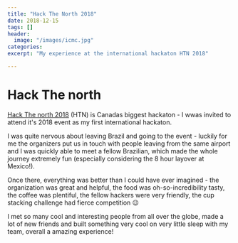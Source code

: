```yaml
---
title: "Hack The North 2018"
date: 2018-12-15
tags: []
header:
  image: "/images/icmc.jpg"
categories: 
excerpt: "My experience at the international hackaton HTN 2018"

--- 
```


# Hack The north
[Hack The north 2018](https://2018.hackthenorth.com) (HTN) is Canadas biggest hackaton - I wwas invited to attend it's 2018 event as my first international hackaton. 

I was quite nervous about leaving Brazil and going to the event - luckily for me the organizers put us in touch with people leaving from the same airport and I was quickly able to meet a fellow Brazilian, which made the whole journey extremely fun (especially considering the 8 hour layover at Mexico!).

Once there, everything was better than I could have ever imagined - the organization was great and helpful, the food was oh-so-incredibility tasty, the coffee was plentiful, the fellow hackers were very friendly, the cup stacking challenge had fierce competition 😉

I met so many cool and interesting people from all over the globe, made a lot of new friends and built something very cool on very little sleep with my team, overall a amazing experience!
